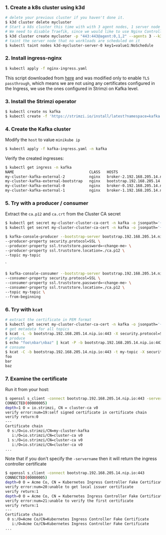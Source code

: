 ### 1. Create a k8s cluster using k3d

```bash
# delete your previous cluster if you haven't done it.
$ k3d cluster delete mycluster
# Start a k8s cluster this time with with 3 agent nodes, 1 server node (control-plane), 
# We need to disable Traefik, since we would like to use Nginx Controller which is tested with Strimzi
$ k3d cluster create mycluster -p "443:443@agent:0,1,2" --agents 3 --k3s-arg "--disable=traefik@server:0" 
# taint the server node that no workloads are scheduled on it
$ kubectl taint nodes k3d-mycluster-server-0 key1=value1:NoSchedule
```

### 2. Install ingress-nginx

```bash
$ kubectl apply -f nginx-ingress.yaml
```

This script downloaded from [here](https://kubernetes.github.io/ingress-nginx/deploy/#quick-start) and was modified only to enable `TLS passthrough`, which means we are not using any certificates configured in the Ingress, we use the ones configured in Strimzi on Kafka level.

### 3. Install the Strimzi operator

```bash
$ kubectl create ns kafka
$ kubectl create -f 'https://strimzi.io/install/latest?namespace=kafka' -n kafka
```

### 4. Create the Kafka cluster

Modify the `host` to value `minikube ip`

```bash
$ kubectl apply -f kafka-ingress.yaml -n kafka
```

Verify the created ingresses:

```bash
$ kubectl get ingress -n kafka
NAME                                  CLASS   HOSTS                             ADDRESS                            PORTS     AGE
my-cluster-kafka-external-2           nginx   broker-2.192.168.205.14.nip.io    172.19.0.3,172.19.0.4,172.19.0.5   80, 443   2m28s
my-cluster-kafka-external-bootstrap   nginx   bootstrap.192.168.205.14.nip.io   172.19.0.3,172.19.0.4,172.19.0.5   80, 443   2m28s
my-cluster-kafka-external-0           nginx   broker-0.192.168.205.14.nip.io    172.19.0.3,172.19.0.4,172.19.0.5   80, 443   2m28s
my-cluster-kafka-external-1           nginx   broker-1.192.168.205.14.nip.io    172.19.0.3,172.19.0.4,172.19.0.5   80, 443   2m28s
```

### 5. Try with a producer / consumer

Extract the `ca.p12` and `ca.crt` from the Cluster CA secret

```bash
$ kubectl get secret my-cluster-cluster-ca-cert -n kafka -o jsonpath='{.data.ca\.p12}' | base64 -d > ca.p12
$ kubectl get secret my-cluster-cluster-ca-cert -n kafka -o jsonpath='{.data.ca\.password}' | base64 -d > ca.password
```

```bash
$ kafka-console-producer --bootstrap-server bootstrap.192.168.205.14.nip.io:443 \
--producer-property security.protocol=SSL \
--producer-property ssl.truststore.password=<change-me> \
--producer-property ssl.truststore.location=./ca.p12 \
--topic my-topic
````
`
```bash
$ kafka-console-consumer --bootstrap-server bootstrap.192.168.205.14.nip.io:443 \
--consumer-property security.protocol=SSL \
--consumer-property ssl.truststore.password=<change-me> \
--consumer-property ssl.truststore.location=./ca.p12 \
--topic my-topic \
--from-beginning
```

### 6. Try with `kcat` 

```bash
# extract the certificate in PEM format
$ kubectl get secret my-cluster-cluster-ca-cert -n kafka -o jsonpath='{.data.ca\.crt}' | base64 -d > ca.crt
# get metadata for all topics
$ kcat -L -b bootstrap.192.168.205.14.nip.io:443 -X security.protocol=SSL -X ssl.ca.location=ca.crt
# produce
$ echo "foo\nbar\nbaz" | kcat -P -b bootstrap.192.168.205.14.nip.io:443 -t new-topic -X security.protocol=SSL -X ssl.ca.location=ca.crt 
# consume 
$ kcat -C -b bootstrap.192.168.205.14.nip.io:443 -t my-topic -X security.protocol=SSL -X ssl.ca.location=ca.crt
foo
bar
baz 
```

### 7. Examine the certificate

Run it from your host:

```bash
$ openssl s_client -connect bootstrap.192.168.205.14.nip.io:443 -servername bootstrap.192.168.205.14.nip.io
CONNECTED(00000005)
depth=1 O = io.strimzi, CN = cluster-ca v0
verify error:num=19:self signed certificate in certificate chain
verify return:0
---
Certificate chain
 0 s:/O=io.strimzi/CN=my-cluster-kafka
   i:/O=io.strimzi/CN=cluster-ca v0
 1 s:/O=io.strimzi/CN=cluster-ca v0
   i:/O=io.strimzi/CN=cluster-ca v0
... 
```

Note that if you don't specify the `-servername` then it will return the ingress controller certificate

```bash
$ openssl s_client -connect bootstrap.192.168.205.14.nip.io:443
CONNECTED(00000005)
depth=0 O = Acme Co, CN = Kubernetes Ingress Controller Fake Certificate
verify error:num=20:unable to get local issuer certificate
verify return:1
depth=0 O = Acme Co, CN = Kubernetes Ingress Controller Fake Certificate
verify error:num=21:unable to verify the first certificate
verify return:1
---
Certificate chain
 0 s:/O=Acme Co/CN=Kubernetes Ingress Controller Fake Certificate
   i:/O=Acme Co/CN=Kubernetes Ingress Controller Fake Certificate
... 
```
